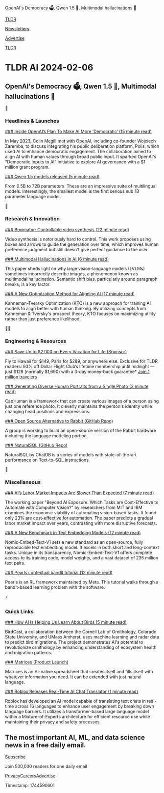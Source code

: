OpenAI's Democracy 🗳️, Qwen 1.5 ️🤖, Multimodal hallucinations 💭

[TLDR](/)

[Newsletters](/newsletters)

[Advertise](https://advertise.tldr.tech/)

[TLDR](/)

# TLDR AI 2024-02-06

## OpenAI's Democracy 🗳️, Qwen 1.5 ️🤖, Multimodal hallucinations 💭

🚀

### Headlines & Launches

[### Inside OpenAI’s Plan To Make AI More ‘Democratic’ (15 minute read)](https://time.com/6684266/openai-democracy-artificial-intelligence/?utm_source=tldrai)

In May 2023, Colin Megill met with OpenAI, including co-founder Wojciech Zaremba, to discuss integrating his public deliberation platform, Polis, which used AI to enhance democratic engagement. The collaboration aimed to align AI with human values through broad public input. It sparked OpenAI's "Democratic Inputs to AI" initiative to explore AI governance with a $1 million grant program.

[### Qwen 1.5 models released (5 minute read)](https://qwenlm.github.io/blog/qwen1.5/?utm_source=tldrai)

From 0.5B to 72B parameters. These are an impressive suite of multilingual models. Interestingly, the smallest model is the first serious sub 1B parameter language model.

🧠

### Research & Innovation

[### Boximator: Controllable video synthesis (22 minute read)](https://arxiv.org/abs/2402.01566?utm_source=tldrai)

Video synthesis is notoriously hard to control. This work proposes using boxes and arrows to guide the generation over time, which improves human preference judgment but still doesn’t give perfect guidance to the user.

[### Multimodal Hallucinations in AI (6 minute read)](https://arxiv.org/abs/2402.01345v1?utm_source=tldrai)

This paper sheds light on why large vision-language models (LVLMs) sometimes incorrectly describe images, a phenomenon known as multimodal hallucination. Semantic shift bias, particularly around paragraph breaks, is a key factor.

[### A New Optimization Method for Aligning AI (17 minute read)](https://arxiv.org/abs/2402.01306v1?utm_source=tldrai)

Kahneman-Tversky Optimization (KTO) is a new approach for training AI models to align better with human thinking. By utilizing concepts from Kahneman & Tversky's prospect theory, KTO focuses on maximizing utility rather than just preference likelihood.

👨‍💻

### Engineering & Resources

[### Save Up to $2,000 on Every Vacation for Life (Sponsor)](https://app.dollarflightclub.com/signup/lifetimepremiumplus9?utm_source=tldr)

Fly to Hawaii for $149, Paris for $289, or anywhere else. Exclusive for TLDR readers: 93% off Dollar Flight Club’s lifetime membership until midnight — just $129 (normally $1,690) with a 3-day money-back guarantee\* [Join 1 million travelers](https://app.dollarflightclub.com/signup/lifetimepremiumplus9?utm_source=tldr)

[### Generating Diverse Human Portraits from a Single Photo (3 minute read)](https://caphuman.github.io/?utm_source=tldrai)

CapHuman is a framework that can create various images of a person using just one reference photo. It cleverly maintains the person's identity while changing head positions and expressions.

[### Open Source Alternative to Rabbit (GitHub Repo)](https://github.com/KillianLucas/01?utm_source=tldrai)

A group is working to build an open-source version of the Rabbit hardware including the language modeling portion.

[### NaturalSQL (GitHub Repo)](https://github.com/cfahlgren1/natural-sql?utm_source=tldrai)

NaturalSQL by ChatDB is a series of models with state-of-the-art performance on Text-to-SQL instructions.

🎁

### Miscellaneous

[### AI’s Labor Market Impacts Are Slower Than Expected (7 minute read)](https://aisupremacy.substack.com/p/mit-paper-ais-labor-market-impacts?utm_source=tldrai)

The working paper "Beyond AI Exposure: Which Tasks are Cost-Effective to Automate with Computer Vision?" by researchers from MIT and IBM examines the economic viability of automating vision-based tasks. It found only 23% are cost-effective for automation. The paper predicts a gradual labor market impact over years, contrasting with more disruptive forecasts.

[### A New Benchmark in Text Embedding Models (12 minute read)](https://arxiv.org/abs/2402.01613v1?utm_source=tldrai)

Nomic-Embed-Text-V1 sets a new standard as an open-source, fully reproducible text embedding model. It excels in both short and long-context tasks. Unique in its transparency, Nomic-Embed-Text-V1 offers complete access to its training code, model weights, and a vast dataset of 235 million text pairs.

[### Pearls contextual bandit tutorial (12 minute read)](https://github.com/facebookresearch/Pearl/blob/main/pearl/tutorials/contextual_bandits/contextual_bandits_tutorial.ipynb?utm_source=tldrai)

Pearls is an RL framework maintained by Meta. This tutorial walks through a bandit-based learning problem with the software.

⚡️

### Quick Links

[### How AI Is Helping Us Learn About Birds (5 minute read)](https://themarkup.org/hello-world/2024/02/03/how-ai-is-helping-us-learn-about-birds?utm_source=tldrai)

BirdCast, a collaboration between the Cornell Lab of Ornithology, Colorado State University, and UMass Amherst, uses machine learning and radar data to predict bird migrations. The project demonstrates AI's potential to revolutionize ornithology by enhancing understanding of ecosystem health and migration patterns.

[### Matrices (Product Launch)](https://matrices.app/?utm_source=tldrai)

Matrices is an AI-native spreadsheet that creates itself and fills itself with whatever information you need. It can be extended with just natural language.

[### Roblox Releases Real-Time AI Chat Translator (1 minute read)](https://www.theverge.com/2024/2/5/24061495/roblox-generative-ai-chat-translator?utm_source=tldrai)

Roblox has developed an AI model capable of translating text chats in real-time across 16 languages to enhance user engagement by breaking down language barriers. It utilizes a transformer-based large language model within a Mixture-of-Experts architecture for efficient resource use while maintaining their privacy and safety processes.

## The most important AI, ML, and data science news in a free daily email.

Subscribe

Join 500,000 readers for one daily email

[Privacy](/privacy)[Careers](https://jobs.ashbyhq.com/tldr.tech)[Advertise](/ai/advertise)

Timestamp: 1744590601